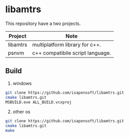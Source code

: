 # libamtrs

This repository have a two projects.

|Project|Note|
|--|--|
|libamtrs|multiplatform library for c++.|
|psnvm|c++ compatibile script language.|

## Build

1. windows

```sh
git clone https://github.com/isaponsoft/libamtrs.git
cmake libamtrs.git
MSBUILD.exe ALL_BUILD.vcxproj
```

2. other os

```sh
git clone https://github.com/isaponsoft/libamtrs.git
cmake libamtrs.git
make
```

